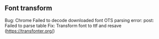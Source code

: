 
## Font transform

Bug: Chrome Failed to decode downloaded font OTS parsing error: post: Failed to parse table
Fix: Transform font to ttf and resave (https://transfonter.org/)